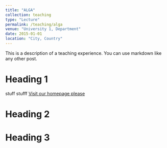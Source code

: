 ```yaml
---
title: "ALGA"
collection: teaching
type: "Lecture"
permalink: /teaching/alga
venue: "University 1, Department"
date: 2015-01-01
location: "City, Country"
---
```


This is a description of a teaching experience. You can use markdown like any other post.

Heading 1
======
stuff stufff
<a href="https://www.youtube.com/watch?v=h2LREH_Q7s8&ab_channel=RoxanneRichardson">Visit our homepage please</a>

Heading 2
======

Heading 3
======
